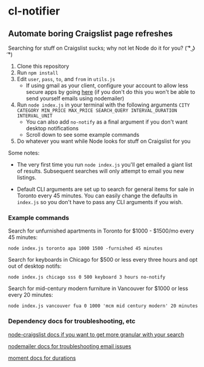 # cl-notifier

## Automate boring Craigslist page refreshes

Searching for stuff on Craigslist sucks; why not let Node do it for you? ( ͡° ͜ʖ ͡°)

1. Clone this repository
2. Run `npm install`
3. Edit `user`, `pass`, `to`, and `from` in `utils.js`
   - If using gmail as your client, configure your account to allow less secure apps by going [here](https://myaccount.google.com/lesssecureapps) (if you don't do this you won't be able to send yourself emails using nodemailer)
4. Run `node index.js` in your terminal with the following arguments `CITY CATEGORY MIN_PRICE MAX_PRICE SEARCH_QUERY INTERVAL_DURATION INTERVAL_UNIT`
   - You can also add `no-notify` as a final argument if you don't want desktop notifications
   - Scroll down to see some example commands
5. Do whatever you want while Node looks for stuff on Craigslist for you

Some notes:

- The very first time you run `node index.js` you'll get emailed a giant list of results. Subsequent searches will only attempt to email you new listings.

- Default CLI arguments are set up to search for general items for sale in Toronto every 45 minutes. You can easily change the defaults in `index.js` so you don't have to pass any CLI arguments if you wish.

### Example commands

Search for unfurnished apartments in Toronto for \$1000 - \$1500/mo every 45 minutes:

```
node index.js toronto apa 1000 1500 -furnished 45 minutes
```

Search for keyboards in Chicago for \$500 or less every three hours and opt out of desktop notifs:

```
node index.js chicago sss 0 500 keyboard 3 hours no-notify
```

Search for mid-century modern furniture in Vancouver for \$1000 or less every 20 minutes:

```
node index.js vancouver fua 0 1000 'mcm mid century modern' 20 minutes
```

### Dependency docs for troubleshooting, etc

[node-craigslist docs if you want to get more granular with your search](https://www.npmjs.com/package/node-craigslist)

[nodemailer docs for troubleshooting email issues](https://nodemailer.com/about/)

[moment docs for durations](https://momentjs.com/docs/#/durations/creating/)
